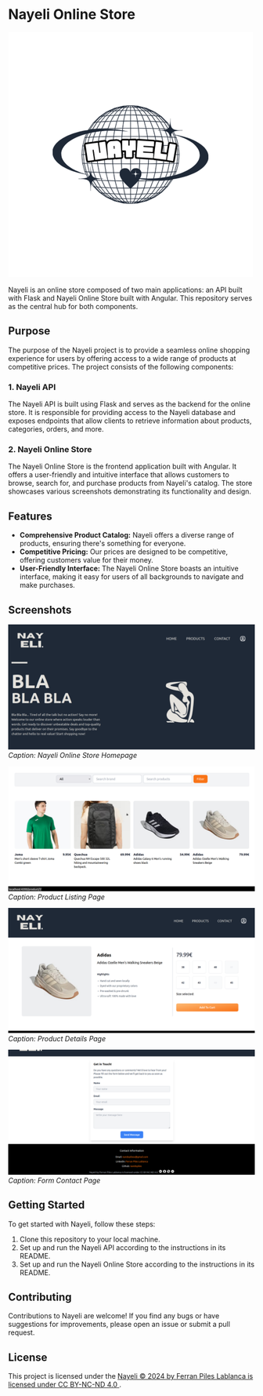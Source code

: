 # Nayeli Online Store

![Nayeli Logo](screenshots/logo.png)

Nayeli is an online store composed of two main applications: an API built with Flask and Nayeli Online Store built with Angular. This repository serves as the central hub for both components.

## Purpose

The purpose of the Nayeli project is to provide a seamless online shopping experience for users by offering access to a wide range of products at competitive prices. The project consists of the following components:

### 1. Nayeli API

The Nayeli API is built using Flask and serves as the backend for the online store. It is responsible for providing access to the Nayeli database and exposes endpoints that allow clients to retrieve information about products, categories, orders, and more.

### 2. Nayeli Online Store

The Nayeli Online Store is the frontend application built with Angular. It offers a user-friendly and intuitive interface that allows customers to browse, search for, and purchase products from Nayeli's catalog. The store showcases various screenshots demonstrating its functionality and design.

## Features

- **Comprehensive Product Catalog:** Nayeli offers a diverse range of products, ensuring there's something for everyone.
- **Competitive Pricing:** Our prices are designed to be competitive, offering customers value for their money.
- **User-Friendly Interface:** The Nayeli Online Store boasts an intuitive interface, making it easy for users of all backgrounds to navigate and make purchases.

## Screenshots

![Screenshot 1](screenshots/home.png)
_Caption: Nayeli Online Store Homepage_

![Screenshot 2](screenshots/products.png)
_Caption: Product Listing Page_

![Screenshot 3](screenshots/product_detail.png)
_Caption: Product Details Page_

![Screenshot 4](screenshots/contact.png)
_Caption: Form Contact Page_

## Getting Started

To get started with Nayeli, follow these steps:

1. Clone this repository to your local machine.
2. Set up and run the Nayeli API according to the instructions in its README.
3. Set up and run the Nayeli Online Store according to the instructions in its README.

## Contributing

Contributions to Nayeli are welcome! If you find any bugs or have suggestions for improvements, please open an issue or submit a pull request.

## License

This project is licensed under the [ Nayeli © 2024 by Ferran Piles Lablanca is licensed under CC BY-NC-ND 4.0 ](LICENSE).
